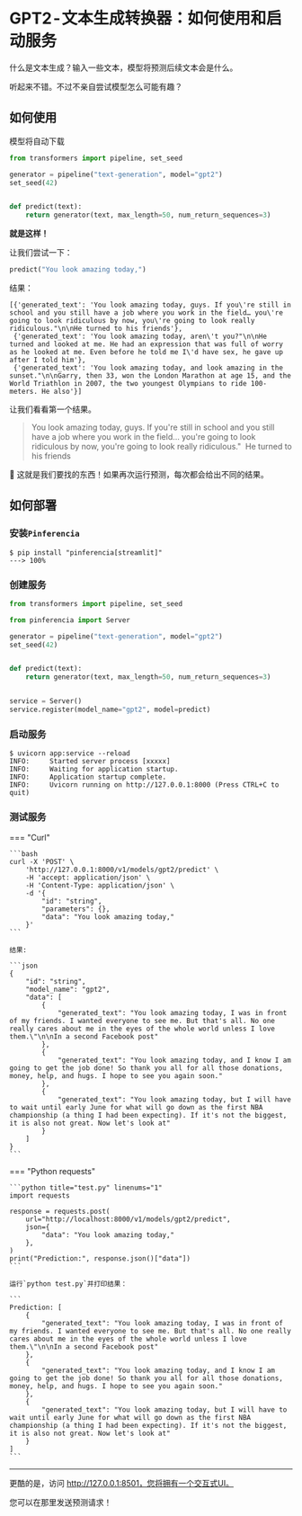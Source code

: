 # GPT2 - 文本生成转换器：如何使用和启动服务

什么是文本生成？输入一些文本，模型将预测后续文本会是什么。

听起来不错。不过不亲自尝试模型怎么可能有趣？

## 如何使用

模型将自动下载

```python
from transformers import pipeline, set_seed

generator = pipeline("text-generation", model="gpt2")
set_seed(42)


def predict(text):
    return generator(text, max_length=50, num_return_sequences=3)
```

**就是这样！**

让我们尝试一下：
```python
predict("You look amazing today,")
```

结果：

```
[{'generated_text': 'You look amazing today, guys. If you\'re still in school and you still have a job where you work in the field… you\'re going to look ridiculous by now, you\'re going to look really ridiculous."\n\nHe turned to his friends'},
 {'generated_text': 'You look amazing today, aren\'t you?"\n\nHe turned and looked at me. He had an expression that was full of worry as he looked at me. Even before he told me I\'d have sex, he gave up after I told him'},
 {'generated_text': 'You look amazing today, and look amazing in the sunset."\n\nGarry, then 33, won the London Marathon at age 15, and the World Triathlon in 2007, the two youngest Olympians to ride 100-meters. He also'}]
```

让我们看看第一个结果。
> You look amazing today, guys. If you're still in school and you still have a job where you work in the field… you're going to look ridiculous by now, you're going to look really ridiculous." 
> He turned to his friends

🤣 这就是我们要找的东西！如果再次运行预测，每次都会给出不同的结果。

## 如何部署

### 安装`Pinferencia`

<div class="termy">

```console
$ pip install "pinferencia[streamlit]"
---> 100%
```

</div>

### 创建服务

```python title="app.py" linenums="1" hl_lines="3 13-14"
from transformers import pipeline, set_seed

from pinferencia import Server

generator = pipeline("text-generation", model="gpt2")
set_seed(42)


def predict(text):
    return generator(text, max_length=50, num_return_sequences=3)


service = Server()
service.register(model_name="gpt2", model=predict)

```

### 启动服务

<div class="termy">

```console
$ uvicorn app:service --reload
INFO:     Started server process [xxxxx]
INFO:     Waiting for application startup.
INFO:     Application startup complete.
INFO:     Uvicorn running on http://127.0.0.1:8000 (Press CTRL+C to quit)
```

</div>

### 测试服务

=== "Curl"

    ```bash
    curl -X 'POST' \
        'http://127.0.0.1:8000/v1/models/gpt2/predict' \
        -H 'accept: application/json' \
        -H 'Content-Type: application/json' \
        -d '{
            "id": "string",
            "parameters": {},
            "data": "You look amazing today,"
        }'
    ```

    结果:

    ```json
    {
        "id": "string",
        "model_name": "gpt2",
        "data": [
            {
                "generated_text": "You look amazing today, I was in front of my friends. I wanted everyone to see me. But that's all. No one really cares about me in the eyes of the whole world unless I love them.\"\n\nIn a second Facebook post"
            },
            {
                "generated_text": "You look amazing today, and I know I am going to get the job done! So thank you all for all those donations, money, help, and hugs. I hope to see you again soon."
            },
            {
                "generated_text": "You look amazing today, but I will have to wait until early June for what will go down as the first NBA championship (a thing I had been expecting). If it's not the biggest, it is also not great. Now let's look at"
            }
        ]
    }
    ```

=== "Python requests"

    ```python title="test.py" linenums="1"
    import requests

    response = requests.post(
        url="http://localhost:8000/v1/models/gpt2/predict",
        json={
            "data": "You look amazing today,"
        },
    )
    print("Prediction:", response.json()["data"])
    ```

    运行`python test.py`并打印结果：

    ```
    Prediction: [
        {
            "generated_text": "You look amazing today, I was in front of my friends. I wanted everyone to see me. But that's all. No one really cares about me in the eyes of the whole world unless I love them.\"\n\nIn a second Facebook post"
        },
        {
            "generated_text": "You look amazing today, and I know I am going to get the job done! So thank you all for all those donations, money, help, and hugs. I hope to see you again soon."
        },
        {
            "generated_text": "You look amazing today, but I will have to wait until early June for what will go down as the first NBA championship (a thing I had been expecting). If it's not the biggest, it is also not great. Now let's look at"
        }
    ]
    ```

---

更酷的是，访问 http://127.0.0.1:8501，您将拥有一个交互式UI。

您可以在那里发送预测请求！

